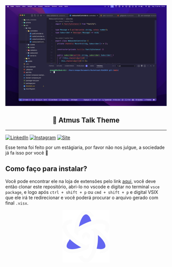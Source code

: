
<section align="center">
  <img style="width: 38rem;" src="https://raw.githubusercontent.com/AninhaPardini/images-for-github/main/atmus-talk-theme-preview.png" alt="Banner do Tema">
</section>

<section align="center">
  <h1>🚀 Atmus Talk Theme</h1>
</section>

------

[![LinkedIn](https://img.shields.io/badge/LinkedIn-0077B5?style=for-the-badge&logo=linkedin&logoColor=white)](https://www.linkedin.com/company/atmus-tecnologia/)
[![Instagram](https://img.shields.io/badge/Instagram-E4405F?style=for-the-badge&logo=instagram&logoColor=white)](https://www.instagram.com/atmus.tecnologia)
[![Site](https://img.shields.io/badge/Nosso-Site-6366F1?style=for-the-badge&logo=Google-chrome&logoColor=white)](https://atmustalk.com.br/app/dashboard)

Esse tema foi feito por um estágiaria, por favor não nos julgue, a sociedade já fa isso por você 🤝

## Como faço para instalar?

Você pode encontrar ele na loja de extensões pelo link [aqui](https://marketplace.visualstudio.com/items?itemName=AninhaPardini.atmustalk-theme), você deve então clonar este repositório, abri-lo no vscode e digitar no terminal ```vsce package```, e logo após ```ctrl + shift + p``` ou ```cmd + shift + p``` e digital VSIX que ele irá te redirecionar e você poderá procurar o arquivo gerado com final ```.visx```.


<section align="center">
  <img src="https://github.com/AninhaPardini/images-for-github/blob/main/atmustalk-only-logo.png?raw=true"/>
</section>

